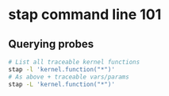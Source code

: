 # stap command line 101

## Querying probes

```bash
# List all traceable kernel functions
stap -l 'kernel.function("*")'
# As above + traceable vars/params
stap -L 'kernel.function("*")'
```


